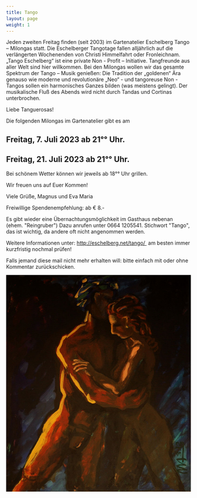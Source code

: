 ```yaml
---
title: Tango
layout: page
weight: 1
---
```


Jeden zweiten Freitag finden (seit 2003) im Gartenatelier Eschelberg Tango – Milongas statt. Die Eschelberger Tangotage fallen alljährlich auf die verlängerten Wochenenden von Christi Himmelfahrt oder Fronleichnam.  
„Tango Eschelberg“ ist eine private Non - Profit – Initiative. Tangfreunde aus aller Welt sind hier willkommen.
Bei den Milongas wollen wir das gesamte Spektrum der Tango – Musik genießen: Die Tradition der „goldenen“ Ära genauso wie moderne und revolutionäre „Neo“ - und tangoreuse Non -Tangos sollen ein harmonisches Ganzes bilden (was meistens gelingt).
Der musikalische Fluß des Abends wird nicht durch Tandas und Cortinas unterbrochen.

Liebe Tanguerosas!

Die folgenden Milongas im Gartenatelier gibt es am 

## Freitag, 7. Juli 2023  ab 21°° Uhr. 

## Freitag, 21. Juli 2023  ab 21°° Uhr. 

Bei schönem Wetter können wir jeweils ab 18°° Uhr grillen.

Wir freuen uns auf Euer Kommen! 

Viele Grüße,
Magnus und Eva Maria

Freiwillige Spendenempfehlung: ab € 8.- 

Es gibt wieder eine Übernachtungsmöglichkeit im Gasthaus nebenan (ehem. "Reingruber") Dazu anrufen unter 0664 1205541. Stichwort "Tango", das ist wichtig, da andere oft nicht angenommen werden.

Weitere Informationen unter: http://eschelberg.net/tango/  am besten immer kurzfristig nochmal prüfen!

Falls jemand diese mail nicht mehr erhalten will: bitte einfach mit oder ohne Kommentar zurückschicken.



![Titel](/files/tango/TB12_248.jpg)

